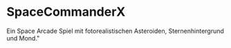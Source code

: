 # SpaceCommanderX
Ein Space Arcade Spiel mit fotorealistischen Asteroiden, Sternenhintergrund und Mond."  
